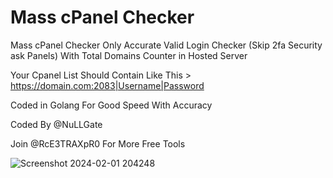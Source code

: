 # Mass cPanel Checker

Mass cPanel Checker Only Accurate Valid Login Checker (Skip 2fa Security ask Panels) With Total Domains Counter in Hosted Server

Your Cpanel List Should Contain Like This > https://domain.com:2083|Username|Password

Coded in Golang For Good Speed With Accuracy

Coded By @NuLLGate

Join @RcE3TRAXpR0 For More Free Tools

![Screenshot 2024-02-01 204248](https://github.com/NuLLGateMax/Mass-cPanel-Checker-In-Golang/assets/158483572/aed3e2af-aaa5-4572-9b0a-fdb62120db2b)
